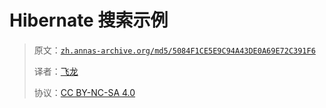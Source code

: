 # Hibernate 搜索示例

> 原文：[`zh.annas-archive.org/md5/5084F1CE5E9C94A43DE0A69E72C391F6`](https://zh.annas-archive.org/md5/5084F1CE5E9C94A43DE0A69E72C391F6)
> 
> 译者：[飞龙](https://github.com/wizardforcel)
> 
> 协议：[CC BY-NC-SA 4.0](http://creativecommons.org/licenses/by-nc-sa/4.0/)